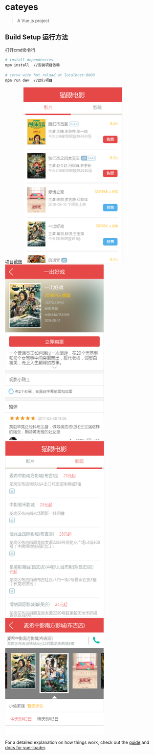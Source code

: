 # cateyes

> A Vue.js project

## Build Setup  运行方法

打开cmd命令行

``` bash
# install dependencies
npm install  //安装项目依赖

# serve with hot reload at localhost:8080
npm run dev  //运行项目

```
项目截图
![项目截图](https://github.com/MechelleLee/cateyes/raw/master/pic/cut1.png)
![项目截图](https://github.com/MechelleLee/cateyes/raw/master/pic/cut2.png)
![项目截图](https://github.com/MechelleLee/cateyes/raw/master/pic/cut3.png)
![项目截图](https://github.com/MechelleLee/cateyes/raw/master/pic/cut4.png)

For a detailed explanation on how things work, check out the [guide](http://vuejs-templates.github.io/webpack/) and [docs for vue-loader](http://vuejs.github.io/vue-loader).
